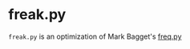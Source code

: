 # freak.py

`freak.py` is an optimization of Mark Bagget's [freq.py](https://github.com/MarkBaggett/MarkBaggett/tree/master/freq)
